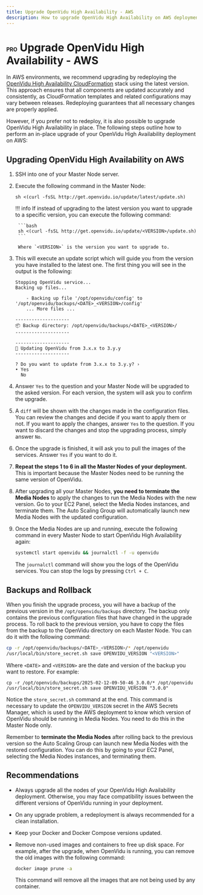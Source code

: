 ```yaml
---
title: Upgrade OpenVidu High Availability - AWS
description: How to upgrade OpenVidu High Availability on AWS deployments
---
```


# <span class="openvidu-tag openvidu-pro-tag" style="font-size: .5em">PRO</span> Upgrade OpenVidu High Availability - AWS

In AWS environments, we recommend upgrading by redeploying the [OpenVidu High Availability CloudFormation](../aws/install.md) stack using the latest version. This approach ensures that all components are updated accurately and consistently, as CloudFormation templates and related configurations may vary between releases. Redeploying guarantees that all necessary changes are properly applied.

However, if you prefer not to redeploy, it is also possible to upgrade OpenVidu High Availability in place. The following steps outline how to perform an in-place upgrade of your OpenVidu High Availability deployment on AWS:

## Upgrading OpenVidu High Availability on AWS

1. SSH into one of your Master Node server.
2. Execute the following command in the Master Node:

    ```
    sh <(curl -fsSL http://get.openvidu.io/update/latest/update.sh)
    ```

    !!! info
        If instead of upgrading to the latest version you want to upgrade to a specific version, you can execute the following command:

        ```bash
        sh <(curl -fsSL http://get.openvidu.io/update/<VERSION>/update.sh)
        ```

        Where `<VERSION>` is the version you want to upgrade to.

3. This will execute an update script which will guide you from the version you have installed to the latest one. The first thing you will see in the output is the following:

    ```
    Stopping OpenVidu service...
    Backing up files...

        - Backing up file '/opt/openvidu/config' to '/opt/openvidu/backups/<DATE>_<VERSION>/config'
        ... More files ...

    --------------------
    📦 Backup directory: /opt/openvidu/backups/<DATE>_<VERSION>/
    --------------------

    --------------------
    🚀 Updating OpenVidu from 3.x.x to 3.y.y
    --------------------

    ? Do you want to update from 3.x.x to 3.y.y? ›
    • Yes
      No
    ```

4. Answer `Yes` to the question and your Master Node will be upgraded to the asked version. For each version, the system will ask you to confirm the upgrade.
5. A `diff` will be shown with the changes made in the configuration files. You can review the changes and decide if you want to apply them or not. If you want to apply the changes, answer `Yes` to the question. If you want to discard the changes and stop the upgrading process, simply answer `No`.
6. Once the upgrade is finished, it will ask you to pull the images of the services. Answer `Yes` if you want to do it.
7. **Repeat the steps 1 to 6 in all the Master Nodes of your deployment.** This is important because the Master Nodes need to be running the same version of OpenVidu.
8. After upgrading all your Master Nodes, **you need to terminate the Media Nodes** to apply the changes to run the Media Nodes with the new version. Go to your EC2 Panel, select the Media Nodes instances, and terminate them. The Auto Scaling Group will automatically launch new Media Nodes with the updated configuration.
8. Once the Media Nodes are up and running, execute the following command in every Master Node to start OpenVidu High Availability again:

    ```bash
    systemctl start openvidu && journalctl -f -u openvidu
    ```

    The `journalctl` command will show you the logs of the OpenVidu services. You can stop the logs by pressing `Ctrl + C`.

## Backups and Rollback

When you finish the upgrade process, you will have a backup of the previous version in the `/opt/openvidu/backups` directory. The backup only contains the previous configuration files that have changed in the upgrade process.
To roll back to the previous version, you have to copy the files from the backup to the OpenVidu directory on each Master Node. You can do it with the following command:

```bash
cp -r /opt/openvidu/backups/<DATE>_<VERSION>/* /opt/openvidu
/usr/local/bin/store_secret.sh save OPENVIDU_VERSION "<VERSION>"
```

Where `<DATE>` and `<VERSION>` are the date and version of the backup you want to restore. For example:

```
cp -r /opt/openvidu/backups/2025-02-12-09-50-46_3.0.0/* /opt/openvidu
/usr/local/bin/store_secret.sh save OPENVIDU_VERSION "3.0.0"
```

Notice the `store_secret.sh` command at the end. This command is necessary to update the `OPENVIDU_VERSION` secret in the AWS Secrets Manager, which is used by the AWS deployment to know which version of OpenVidu should be running in Media Nodes. You need to do this in the Master Node only.

Remember to **terminate the Media Nodes** after rolling back to the previous version so the Auto Scaling Group can launch new Media Nodes with the restored configuration. You can do this by going to your EC2 Panel, selecting the Media Nodes instances, and terminating them.

## Recommendations

- Always upgrade all the nodes of your OpenVidu High Availability deployment. Otherwise, you may face compatibility issues between the different versions of OpenVidu running in your deployment.
- On any upgrade problem, a redeployment is always recommended for a clean installation.
- Keep your Docker and Docker Compose versions updated.
- Remove non-used images and containers to free up disk space. For example, after the upgrade, when OpenVidu is running, you can remove the old images with the following command:

    ```bash
    docker image prune -a
    ```

    This command will remove all the images that are not being used by any container.

